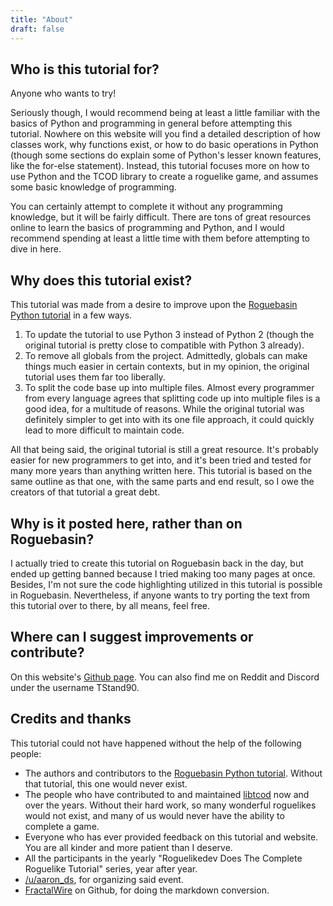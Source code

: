 ```yaml
---
title: "About"
draft: false
---
```


## Who is this tutorial for?

Anyone who wants to try!

Seriously though, I would recommend being at least a little familiar with the basics of Python and programming in general before attempting this tutorial. Nowhere on this website will you find a detailed description of how classes work, why functions exist, or how to do basic operations in Python (though some sections do explain some of Python's lesser known features, like the for-else statement). Instead, this tutorial focuses more on how to use Python and the TCOD library to create a roguelike game, and assumes some basic knowledge of programming.

You can certainly attempt to complete it without any programming knowledge, but it will be fairly difficult. There are tons of great resources online to learn the basics of programming and Python, and I would recommend spending at least a little time with them before attempting to dive in here.

## Why does this tutorial exist?

This tutorial was made from a desire to improve upon the [Roguebasin Python tutorial](http://www.roguebasin.com/index.php?title=Complete_Roguelike_Tutorial,_using_python%2Blibtcod) in a few ways.

1. To update the tutorial to use Python 3 instead of Python 2 (though the original tutorial is pretty close to compatible with Python 3 already).
2. To remove all globals from the project. Admittedly, globals can make things much easier in certain contexts, but in my opinion, the original tutorial uses them far too liberally.
3. To split the code base up into multiple files. Almost every programmer from every language agrees that splitting code up into multiple files is a good idea, for a multitude of reasons. While the original tutorial was definitely simpler to get into with its one file approach, it could quickly lead to more difficult to maintain code.

All that being said, the original tutorial is still a great resource. It's probably easier for new programmers to get into, and it's been tried and tested for many more years than anything written here. This tutorial is based on the same outline as that one, with the same parts and end result, so I owe the creators of that tutorial a great debt.

## Why is it posted here, rather than on Roguebasin?

I actually tried to create this tutorial on Roguebasin back in the day, but ended up getting banned because I tried making too many pages at once. Besides, I'm not sure the code highlighting utilized in this tutorial is possible in Roguebasin. Nevertheless, if anyone wants to try porting the text from this tutorial over to there, by all means, feel free.

## Where can I suggest improvements or contribute?

On this website's [Github page](https://github.com/TStand90/roguelike-tutorials-website). You can also find me on Reddit and Discord under the username TStand90.

## Credits and thanks

This tutorial could not have happened without the help of the following people:

-   The authors and contributors to the [Roguebasin Python tutorial](http://www.roguebasin.com/index.php?title=Complete_Roguelike_Tutorial,_using_python%2Blibtcod). Without that tutorial, this one would never exist.
-   The people who have contributed to and maintained [libtcod](https://github.com/libtcod/libtcod) now and over the years. Without their hard work, so many wonderful roguelikes would not exist, and many of us would never have the ability to complete a game.
-   Everyone who has ever provided feedback on this tutorial and website. You are all kinder and more patient than I deserve.
-   All the participants in the yearly "Roguelikedev Does The Complete Roguelike Tutorial" series, year after year.
-   [/u/aaron_ds](https://www.reddit.com/user/aaron_ds/), for organizing said event.
-   [FractalWire](https://github.com/FractalWire) on Github, for doing the markdown conversion.
